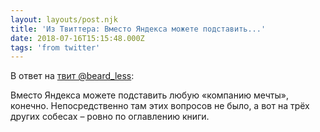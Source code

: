 ```yaml
---
layout: layouts/post.njk
title: 'Из Твиттера: Вместо Яндекса можете подставить...'
date: 2018-07-16T15:15:48.000Z
tags: 'from twitter'
---
```

В ответ на [твит @beard_less](https://twitter.com/_/status/1018876300180774914):

Вместо Яндекса можете подставить любую «компанию мечты», конечно. Непосредственно там этих вопросов не было, а вот на трёх других собесах – ровно по оглавлению книги.
